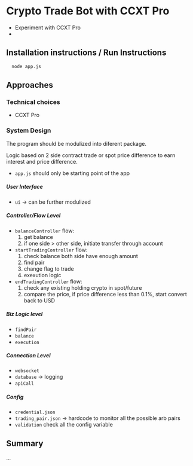 # Crypto Trade Bot with CCXT Pro
* Experiment with CCXT Pro
* 

## Installation instructions / Run Instructions

```bash
  node app.js
```


## Approaches

### Technical choices
* CCXT Pro

### System Design
The program should be modulized into diferent package.

Logic based on 2 side contract trade or spot price difference to earn interest and price difference.

* `app.js` should only be starting point of the app

##### User Interface
* `ui` -> can be further modulized

##### Controller/Flow Level
* `balanceController`
flow:
  1. get balance
  1. if one side > other side, initiate transfer through account
* `startTradingController` 
flow: 
  1. check balance both side have enough amount
  1. find pair
  1. change flag to trade
  1. exexution logic
* `endTradingController`
flow: 
  1. check any existing holding crypto in spot/future
  1. compare the price, if price difference less than 0.1%, start convert back to USD

##### Biz Logic level
* `findPair`
* `balance`
* `execution`

##### Connection Level
* `websocket`
* `database` -> logging
* `apiCall`

##### Config
* `credential.json`
* `trading_pair.json` -> hardcode to monitor all the possible arb pairs
* `validation` check all the config variable


## Summary
...
